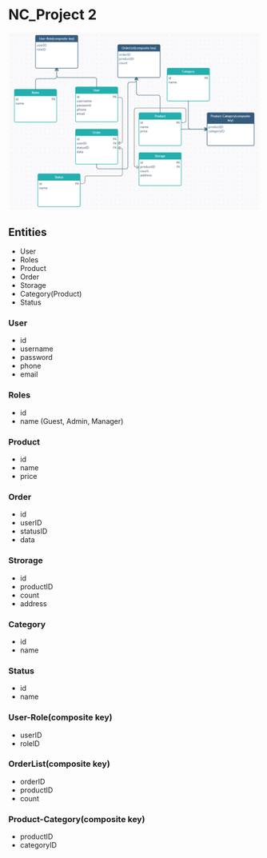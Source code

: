 # NC_Project 2

![Entyties](https://github.com/Aliluev/NC_Project/blob/main/Entities2.png)

## Entities
* User
* Roles
* Product
* Order
* Storage
* Category(Product)
* Status

### User
* id
* username
* password
* phone
* email

### Roles
* id
* name (Guest, Admin, Manager)

### Product 
* id
* name
* price

### Order
* id
* userID
* statusID
* data

### Strorage
* id
* productID
* count
* address

### Category
* id
* name 

### Status
* id
* name

### User-Role(composite key)
* userID
* roleID

### OrderList(composite key)
* orderID
* productID
* count

### Product-Category(composite key)
* productID
* categoryID


